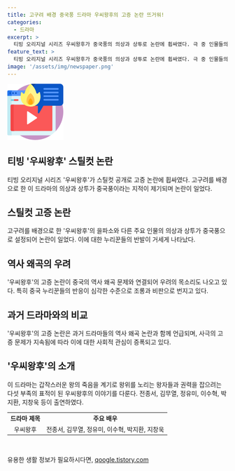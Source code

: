 ```yaml
---
title: 고구려 배경 중국풍 드라마 우씨왕후의 고증 논란 뜨거워!
categories:
  - 드라마
excerpt: >
  티빙 오리지널 시리즈 우씨왕후가 중국풍의 의상과 상투로 논란에 휩싸였다. 극 중 인물들의 의상이 중국 사극을 연상케 하며 고구려와의 불일치를 지적하는 누리꾼들의 비판이 높다. 해당 드라마의 스틸컷 공개 이후 중국 누리꾼들 사이에서도 중국 문화를 베끼는 것이라는 비난이 제기되며 역사 왜곡과 고증 논란은 계속되고 있다. 우씨왕후는 갑작스러운 왕의 죽음을 통해 펼쳐지는 추격 액션 사극으로, 전종서, 김무열, 정유미, 이수혁, 박지환, 지창욱이 출연하고 있다.
feature_text: >
  티빙 오리지널 시리즈 우씨왕후가 중국풍의 의상과 상투로 논란에 휩싸였다. 극 중 인물들의 의상이 중국 사극을 연상케 하며 고구려와의 불일치를 지적하는 누리꾼들의 비판이 높다. 해당 드라마의 스틸컷 공개 이후 중국 누리꾼들 사이에서도 중국 문화를 베끼는 것이라는 비난이 제기되며 역사 왜곡과 고증 논란은 계속되고 있다. 우씨왕후는 갑작스러운 왕의 죽음을 통해 펼쳐지는 추격 액션 사극으로, 전종서, 김무열, 정유미, 이수혁, 박지환, 지창욱이 출연하고 있다.
image: '/assets/img/newspaper.png'
---
```


<p><img src="/assets/img/news.png" alt="rentncar 속보" /></p>

<h2>티빙 '우씨왕후' 스틸컷 논란</h2>

<p data-ke-size="size16">티빙 오리지널 시리즈 '우씨왕후'가 스틸컷 공개로 고증 논란에 휩싸였다. 고구려를 배경으로 한 이 드라마의 의상과 상투가 중국풍이라는 지적이 제기되며 논란이 일었다.</p>

<h2>스틸컷 고증 논란</h2>

<p data-ke-size="size16">고구려를 배경으로 한 '우씨왕후'의 을파소와 다른 주요 인물의 의상과 상투가 중국풍으로 설정되어 논란이 일었다. 이에 대한 누리꾼들의 반발이 거세게 나타났다.</p>

<h2>역사 왜곡의 우려</h2>

<p data-ke-size="size16">'우씨왕후'의 고증 논란이 중국의 역사 왜곡 문제와 연결되어 우려의 목소리도 나오고 있다. 특히 중국 누리꾼들의 반응이 심각한 수준으로 조롱과 비판으로 번지고 있다.</p>

<h2>과거 드라마와의 비교</h2>

<p data-ke-size="size16">'우씨왕후'의 고증 논란은 과거 드라마들의 역사 왜곡 논란과 함께 언급되며, 사극의 고증 문제가 지속됨에 따라 이에 대한 사회적 관심이 증폭되고 있다.</p>

<h2>'우씨왕후'의 소개</h2>

<p data-ke-size="size16">이 드라마는 갑작스러운 왕의 죽음을 계기로 왕위를 노리는 왕자들과 권력을 잡으려는 다섯 부족의 표적이 된 우씨왕후의 이야기를 다룬다. 전종서, 김무열, 정유미, 이수혁, 박지환, 지창욱 등이 출연하였다.</p>

<table>
  <tr>
    <td style="text-align: center; height: 17px;"><b>드라마 제목</b></td>
    <td style="text-align: center; height: 17px;"><b>주요 배우</b></td>
  </tr>
  <tr>
    <td style="text-align: center; height: 17px;">우씨왕후</td>
    <td style="text-align: center; height: 17px;">전종서, 김무열, 정유미, 이수혁, 박지환, 지창욱</td>
  </tr>
</table>

<p data-ke-size="size16">&nbsp;</p>
유용한 생활 정보가 필요하시다면, <a href="https://qoogle.tistory.com" rel="dofollow">qoogle.tistory.com</a>


